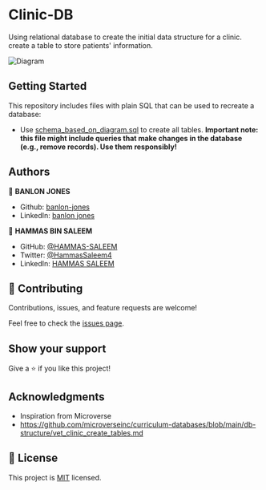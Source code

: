 # Clinic-DB

Using relational database to create the initial data structure for a clinic. create a table to store patients' information.

![Diagram](https://raw.githubusercontent.com/microverseinc/curriculum-databases/main/db-structure/images/clinic_diagram.png?token=GHSAT0AAAAAABSVJLCHG2B4GBXHVNZXLGMUYSL76BA) 
## Getting Started

This repository includes files with plain SQL that can be used to recreate a database:

- Use [schema_based_on_diagram.sql](./schema.sql) to create all tables.
**Important note: this file might include queries that make changes in the database (e.g., remove records). Use them responsibly!**


## Authors

👤 **BANLON JONES**

- Github: [banlon-jones](https://github.com/banlon-jones)
- LinkedIn: [banlon jones](https://www.linkedin.com/in/banlon-jones-b0205812a)

👤 **HAMMAS BIN SALEEM**
- GitHub: [@HAMMAS-SALEEM](https://github.com/HAMMAS-SALEEM)
- Twitter: [@HammasSaleem4](https://twitter.com/HammasSaleem4)
- LinkedIn: [HAMMAS SALEEM](https://www.linkedin.com/in/hammas-saleem)

## 🤝 Contributing

Contributions, issues, and feature requests are welcome!

Feel free to check the [issues page](../../issues/).

## Show your support

Give a ⭐️ if you like this project!

## Acknowledgments

- Inspiration from Microverse
- https://github.com/microverseinc/curriculum-databases/blob/main/db-structure/vet_clinic_create_tables.md

## 📝 License

This project is [MIT](./MIT.md) licensed.
